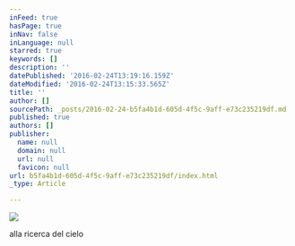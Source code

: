 ```yaml
---
inFeed: true
hasPage: true
inNav: false
inLanguage: null
starred: true
keywords: []
description: ''
datePublished: '2016-02-24T13:19:16.159Z'
dateModified: '2016-02-24T13:15:33.565Z'
title: ''
author: []
sourcePath: _posts/2016-02-24-b5fa4b1d-605d-4f5c-9aff-e73c235219df.md
published: true
authors: []
publisher:
  name: null
  domain: null
  url: null
  favicon: null
url: b5fa4b1d-605d-4f5c-9aff-e73c235219df/index.html
_type: Article

---
```

![](https://the-grid-user-content.s3-us-west-2.amazonaws.com/bccbea70-5675-4dd4-bbe1-2c09cddff860.jpg)

alla ricerca del cielo